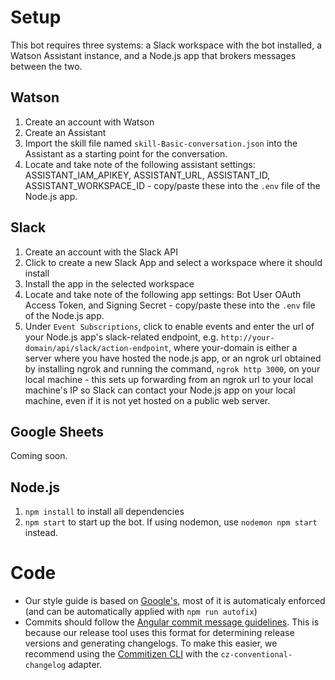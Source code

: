 # Setup
This bot requires three systems: a Slack workspace with the bot installed, a Watson Assistant instance, and a Node.js app that brokers messages between the two.

## Watson
1. Create an account with Watson
2. Create an Assistant
3. Import the skill file named `skill-Basic-conversation.json` into the Assistant as a starting point for the conversation.
4. Locate and take note of the following assistant settings: ASSISTANT_IAM_APIKEY, ASSISTANT_URL, ASSISTANT_ID, ASSISTANT_WORKSPACE_ID - copy/paste these into the `.env` file of the Node.js app.

## Slack
1. Create an account with the Slack API
2. Click to create a new Slack App and select a workspace where it should install
3. Install the app in the selected workspace
4. Locate and take note of the following app settings: Bot User OAuth Access Token, and Signing Secret - copy/paste these into the `.env` file of the Node.js app.
5. Under `Event Subscriptions`, click to enable events and enter the url of your Node.js app's slack-related endpoint, e.g. `http://your-domain/api/slack/action-endpoint`, where your-domain is either a server where you have hosted the node.js app, or an ngrok url obtained by installing ngrok and running the command, `ngrok http 3000`, on your local machine - this sets up forwarding from an ngrok url to your local machine's IP so Slack can contact your Node.js app on your local machine, even if it is not yet hosted on a public web server.

## Google Sheets
Coming soon.

## Node.js
1. `npm install` to install all dependencies
2. `npm start` to start up the bot.  If using nodemon, use `nodemon npm start` instead.

# Code

* Our style guide is based on [Google's](https://google.github.io/styleguide/jsguide.html), most of it is automaticaly enforced (and can be automatically applied with `npm run autofix`)
* Commits should follow the [Angular commit message guidelines](https://github.com/angular/angular/blob/master/CONTRIBUTING.md#-commit-message-guidelines). This is because our release tool uses this format for determining release versions and generating changelogs. To make this easier, we recommend using the [Commitizen CLI](https://github.com/commitizen/cz-cli) with the `cz-conventional-changelog` adapter.

